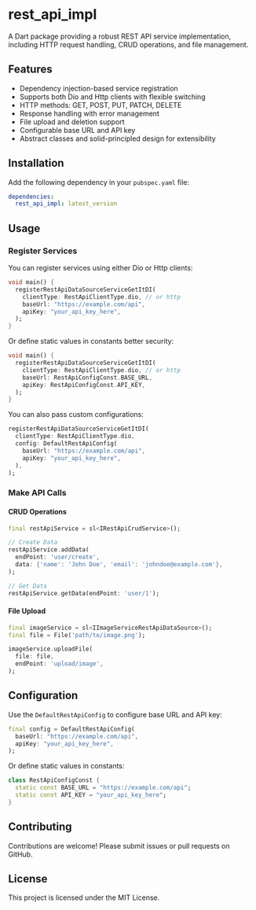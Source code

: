 # rest_api_impl

A Dart package providing a robust REST API service implementation, including HTTP request handling, CRUD operations, and file management.

## Features

* Dependency injection-based service registration
* Supports both Dio and Http clients with flexible switching
* HTTP methods: GET, POST, PUT, PATCH, DELETE
* Response handling with error management
* File upload and deletion support
* Configurable base URL and API key
* Abstract classes and solid-principled design for extensibility

## Installation

Add the following dependency in your `pubspec.yaml` file:

```yaml
dependencies:
  rest_api_impl: latest_version
```

## Usage

### Register Services

You can register services using either Dio or Http clients:

```dart
void main() {
  registerRestApiDataSourceServiceGetItDI(
    clientType: RestApiClientType.dio, // or http
    baseUrl: "https://example.com/api",
    apiKey: "your_api_key_here",
  );
}
```


Or define static values in constants better security:

```dart
void main() {
  registerRestApiDataSourceServiceGetItDI(
    clientType: RestApiClientType.dio, // or http
    baseUrl: RestApiConfigConst.BASE_URL,
    apiKey: RestApiConfigConst.API_KEY,
  );
}
```

You can also pass custom configurations:

```dart
registerRestApiDataSourceServiceGetItDI(
  clientType: RestApiClientType.dio,
  config: DefaultRestApiConfig(
    baseUrl: "https://example.com/api",
    apiKey: "your_api_key_here",
  ),
);
```

### Make API Calls

#### CRUD Operations

```dart
final restApiService = sl<IRestApiCrudService>();

// Create Data
restApiService.addData(
  endPoint: 'user/create',
  data: {'name': 'John Doe', 'email': 'johndoe@example.com'},
);

// Get Data
restApiService.getData(endPoint: 'user/1');
```

#### File Upload

```dart
final imageService = sl<IImageServiceRestApiDataSource>();
final file = File('path/to/image.png');

imageService.uploadFile(
  file: file,
  endPoint: 'upload/image',
);
```

## Configuration

Use the `DefaultRestApiConfig` to configure base URL and API key:

```dart
final config = DefaultRestApiConfig(
  baseUrl: "https://example.com/api",
  apiKey: "your_api_key_here",
);
```

Or define static values in constants:

```dart
class RestApiConfigConst {
  static const BASE_URL = "https://example.com/api";
  static const API_KEY = "your_api_key_here";
}
```

## Contributing

Contributions are welcome! Please submit issues or pull requests on GitHub.

## License

This project is licensed under the MIT License.

